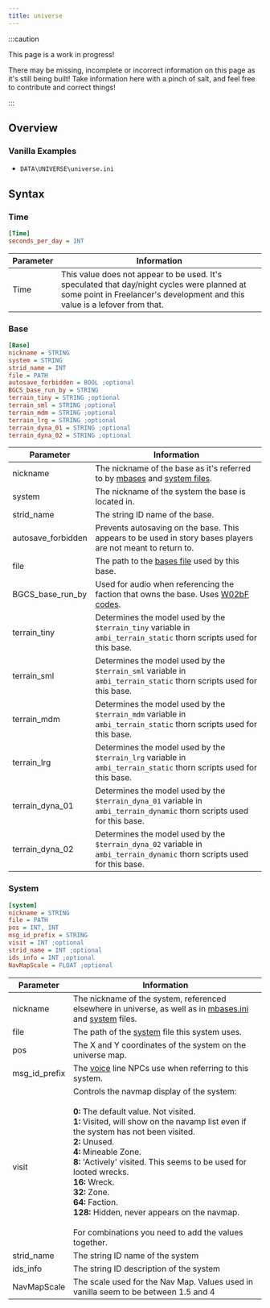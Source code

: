 ```yaml
---
title: universe
---
```


:::caution

This page is a work in progress!

There may be missing, incomplete or incorrect information on this page as it's still being built! Take information here with a pinch of salt, and feel free to contribute and correct things!

:::

## Overview


### Vanilla Examples

* `DATA\UNIVERSE\universe.ini`

## Syntax

### Time

```ini
[Time]
seconds_per_day = INT
```

| Parameter | Information                                                                                                                                                                |
| --------- | -------------------------------------------------------------------------------------------------------------------------------------------------------------------------- |
| Time      | This value does not appear to be used. It's speculated that day/night cycles were planned at some point in Freelancer's development and this value is a lefover from that. |

### Base

```ini
[Base]
nickname = STRING 
system = STRING
strid_name = INT 
file = PATH
autosave_forbidden = BOOL ;optional
BGCS_base_run_by = STRING
terrain_tiny = STRING ;optional
terrain_sml = STRING ;optional
terrain_mdm = STRING ;optional
terrain_lrg = STRING ;optional
terrain_dyna_01 = STRING ;optional
terrain_dyna_02 = STRING ;optional
```

| Parameter          | Information                                                                                                                                                               |
| ------------------ | ------------------------------------------------------------------------------------------------------------------------------------------------------------------------- |
| nickname           | The nickname of the base as it's referred to by [mbases](../hardcoded-inis/data/missions/mbases.ini.md) and [system files](./system.md).                                  |
| system             | The nickname of the system the base is located in.                                                                                                                        |
| strid_name         | The string ID name of the base.                                                                                                                                           |
| autosave_forbidden | Prevents autosaving on the base. This appears to be used in story bases players are not meant to return to.                                                               |
| file               | The path to the [bases file](./bases.md) used by this base.                                                                                                               |
| BGCS_base_run_by   | Used for audio when referencing the faction that owns the base. Uses [W02bF codes](https://the-starport.net/freelancer/forum/viewtopic.php?post_id=58554#forumpost58554). |
| terrain_tiny       | Determines the model used by the `$terrain_tiny` variable in `ambi_terrain_static` thorn scripts used for this base.                                                      |
| terrain_sml        | Determines the model used by the `$terrain_sml` variable in `ambi_terrain_static` thorn scripts used for this base.                                                       |
| terrain_mdm        | Determines the model used by the `$terrain_mdm` variable in `ambi_terrain_static` thorn scripts used for this base.                                                       |
| terrain_lrg        | Determines the model used by the `$terrain_lrg` variable in `ambi_terrain_static` thorn scripts used for this base.                                                       |
| terrain_dyna_01    | Determines the model used by the `$terrain_dyna_01` variable in `ambi_terrain_dynamic` thorn scripts used for this base.                                                  |
| terrain_dyna_02    | Determines the model used by the `$terrain_dyna_02` variable in `ambi_terrain_dynamic` thorn scripts used for this base.                                                  |

### System

```ini
[system]
nickname = STRING
file = PATH
pos = INT, INT
msg_id_prefix = STRING
visit = INT ;optional
strid_name = INT ;optional
ids_info = INT ;optional
NavMapScale = FLOAT ;optional
```

| Parameter     | Information                                                                                                                                                                                                                                                                                                                                                                                                                                                                                               |
| ------------- | --------------------------------------------------------------------------------------------------------------------------------------------------------------------------------------------------------------------------------------------------------------------------------------------------------------------------------------------------------------------------------------------------------------------------------------------------------------------------------------------------------- |
| nickname      | The nickname of the system, referenced elsewhere in universe, as well as in [mbases.ini](../hardcoded-inis/data/missions/mbases.ini.md) and [system](./system.md) files.                                                                                                                                                                                                                                                                                                                                  |
| file          | The path of the [system](./system.md) file this system uses.                                                                                                                                                                                                                                                                                                                                                                                                                                              |
| pos           | The X and Y coordinates of the system on the universe map.                                                                                                                                                                                                                                                                                                                                                                                                                                                |
| msg_id_prefix | The [voice](./voices.md) line NPCs use when referring to this system.                                                                                                                                                                                                                                                                                                                                                                                                                                     |
| visit         | Controls the navmap display of the system: <br /><br />**0:** The default value. Not visited. <br />**1:** Visited, will show on the navamp list even if the system has not been visited. <br />**2:** Unused. <br />**4:** Mineable Zone. <br />**8:** 'Actively' visited. This seems to be used for looted wrecks. <br />**16:** Wreck. <br />**32:** Zone. <br />**64:** Faction. <br />**128:** Hidden, never appears on the navmap.<br /><br />For combinations you need to add the values together. |
| strid_name    | The string ID name of the system                                                                                                                                                                                                                                                                                                                                                                                                                                                                          |
| ids_info      | The string ID description of the system                                                                                                                                                                                                                                                                                                                                                                                                                                                                   |
| NavMapScale   | The scale used for the Nav Map. Values used in vanilla seem to be between 1.5 and 4                                                                                                                                                                                                                                                                                                                                                                                                                       |
